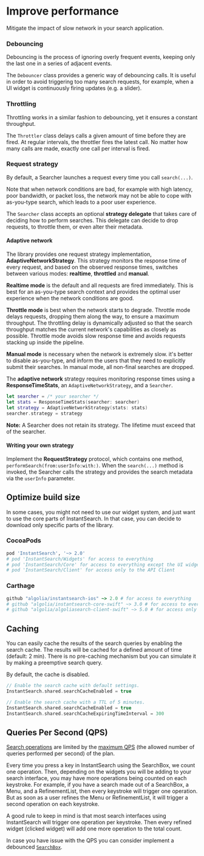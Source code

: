 # Improve performance

Mitigate the impact of slow network in your search application.

### Debouncing

Debouncing is the process of ignoring overly frequent events, keeping only the last one in a series of adjacent events.

The `Debouncer` class provides a generic way of debouncing calls. It is useful in order to avoid triggering too many search requests, for example, when a UI widget is continuously firing updates (e.g. a slider).

### Throttling

Throttling works in a similar fashion to debouncing, yet it ensures a constant throughput.

The `Throttler` class delays calls a given amount of time before they are fired. At regular intervals, the throttler fires the latest call. No matter how many calls are made, exactly one call per interval is fired.

### Request strategy

By default, a Searcher launches a request every time you call `search(...)`.

Note that when network conditions are bad, for example with high latency, poor bandwidth, or packet loss, the network may not be able to cope with as-you-type search, which leads to a poor user experience.

The `Searcher` class accepts an optional **strategy delegate** that takes care of deciding how to perform searches. This delegate can decide to drop requests, to throttle them, or even alter their metadata.

#### Adaptive network

The library provides one request strategy implementation, **AdaptiveNetworkStrategy**. This strategy monitors the response time of every request, and based on the observed response times, switches between various modes: **realtime**, **throttled** and **manual**.

**Realtime mode** is the default and all requests are fired immediately. This is best for an as-you-type search context and provides the optimal user experience when the network conditions are good.

**Throttle mode** is best when the network starts to degrade. Throttle mode delays requests, dropping them along the way, to ensure a maximum throughput. The throttling delay is dynamically adjusted so that the search throughput matches the current network's capabilities as closely as possible. Throttle mode avoids slow response time and avoids requests stacking up inside the pipeline. 

**Manual mode** is necessary when the network is extremely slow. it's better to disable as-you-type, and inform the users that they need to explicitly submit their searches. In manual mode, all non-final searches are dropped.

The **adaptive network** strategy requires monitoring response times using a **ResponseTimeStats**, an `AdaptiveNetworkStrategy`, and a `Searcher`.

```swift
let searcher = /* your searcher */
let stats = ResponseTimeStats(searcher: searcher)
let strategy = AdaptiveNetworkStrategy(stats: stats)
searcher.strategy = strategy
```

**Note:** A Searcher does not retain its strategy. The lifetime must exceed that of the searcher.


#### Writing your own strategy

Implement the **RequestStrategy** protocol, which contains one method, `performSearch(from:userInfo:with:)`. When the `search(...)` method is invoked, the Searcher calls the strategy and provides the search metadata via the `userInfo` parameter.


## Optimize build size

In some cases, you might not need to use our widget system, and just want to use the core parts of InstantSearch. In that case, you can decide to download only specific parts of the library.

### CocoaPods

```ruby
pod 'InstantSearch', '~> 2.0'
# pod 'InstantSearch/Widgets' for access to everything
# pod 'InstantSearch/Core' for access to everything except the UI widgets
# pod 'InstantSearch/Client' for access only to the API Client
```

### Carthage

```ruby
github "algolia/instantsearch-ios" ~> 2.0 # for access to everything
# github "algolia/instantsearch-core-swift" ~> 3.0 # for access to everything except the UI widgets
# github "algolia/algoliasearch-client-swift" ~> 5.0 # for access only to the API Client
```

## Caching

You can easily cache the results of the search queries by enabling the search cache. The results will be cached for a defined amount of time (default: 2 min). There is no pre-caching mechanism but you can simulate it by making a preemptive search query.

By default, the cache is disabled.

```swift
// Enable the search cache with default settings.
InstantSearch.shared.searchCacheEnabled = true

// Enable the search cache with a TTL of 5 minutes.
InstantSearch.shared.searchCacheEnabled = true
InstantSearch.shared.searchCacheExpiringTimeInterval = 300
```

## Queries Per Second (QPS)

[Search operations](<%= app_data.instantsearch.links.faq.operations %>) are limited by the [maximum QPS](<%= app_data.instantsearch.links.faq.qps %>) (the allowed number of queries performed per second) of the plan.

Every time you press a key in InstantSearch using the SearchBox, we count one operation. Then, depending on the widgets you will be adding to your search interface, you may have more operations being counted on each keystroke. For example, if you have a search made out of a SearchBox, a Menu, and a RefinementList, then every keystroke will trigger one operation. But as soon as a user refines the Menu or RefinementList, it will trigger a second operation on each keystroke.

A good rule to keep in mind is that most search interfaces using InstantSearch will trigger one operation per keystroke. Then every refined widget (clicked widget) will add one more operation to the total count.

In case you have issue with the QPS you can consider implement a debounced [`SearchBox`](/doc/api-reference/widgets/search-box/ios/).
